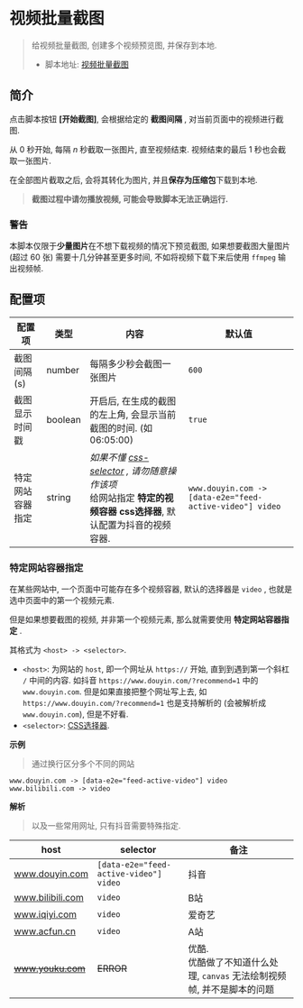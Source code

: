 # 视频批量截图

> 给视频批量截图, 创建多个视频预览图, 并保存到本地. 
>
> - 脚本地址: [视频批量截图](https://scriptcat.org/script-show-page/2541)

## 简介

点击脚本按钮 **[开始截图]**, 会根据给定的 **截图间隔** , 对当前页面中的视频进行截图. 

从 0 秒开始, 每隔 *n* 秒截取一张图片, 直至视频结束. 视频结束的最后 1 秒也会截取一张图片. 

在全部图片截取之后, 会将其转化为图片, 并且**保存为压缩包**下载到本地. 

> **截图过程中请勿播放视频, 可能会导致脚本无法正确运行.** 

### 警告

本脚本仅限于**少量图片**在不想下载视频的情况下预览截图, 如果想要截图大量图片 (超过 60 张) 需要十几分钟甚至更多时间, 不如将视频下载下来后使用 `ffmpeg` 输出视频帧. 

## 配置项

| 配置项           | 类型    | 内容                                                         | 默认值                                                   |
| ---------------- | ------- | ------------------------------------------------------------ | -------------------------------------------------------- |
| 截图间隔(s)      | number  | 每隔多少秒会截图一张图片                                     | `600`                                                    |
| 截图显示时间戳   | boolean | 开启后, 在生成的截图的左上角, 会显示当前截图的时间. (如 06:05:00) | `true`                                                   |
| 特定网站容器指定 | string  | *如果不懂 [css-selector](https://developer.mozilla.org/zh-CN/docs/Web/CSS/CSS_selectors) , 请勿随意操作该项*<br />给网站指定 **特定的视频容器 css选择器**, 默认配置为抖音的视频容器. | `www.douyin.com -> [data-e2e="feed-active-video"] video` |

### 特定网站容器指定

在某些网站中, 一个页面中可能存在多个视频容器, 默认的选择器是 `video` , 也就是选中页面中的第一个视频元素. 

但是如果想要截图的视频, 并非第一个视频元素, 那么就需要使用 **特定网站容器指定** . 

其格式为 `<host> -> <selector>`. 

- `<host>`: 为网站的 `host`, 即一个网址从 `https://` 开始, 直到到遇到第一个斜杠 `/` 中间的内容. 
  如抖音 `https://www.douyin.com/?recommend=1` 中的 `www.douyin.com`. 
  但是如果直接把整个网址写上去, 如 `https://www.douyin.com/?recommend=1` 也是支持解析的 (会被解析成 `www.douyin.com`), 但是不好看. 
- `<selector>`: [CSS选择器]((https://developer.mozilla.org/zh-CN/docs/Web/CSS/CSS_selectors)). 

**示例**

> 通过换行区分多个不同的网站

```plain
www.douyin.com -> [data-e2e="feed-active-video"] video
www.bilibili.com -> video
```

**解析**

> 以及一些常用网址, 只有抖音需要特殊指定. 

| host              | selector                               | 备注                                                         |
| ----------------- | -------------------------------------- | ------------------------------------------------------------ |
| www.douyin.com    | `[data-e2e="feed-active-video"] video` | 抖音                                                         |
| www.bilibili.com  | `video`                                | B站                                                          |
| www.iqiyi.com     | `video`                                | 爱奇艺                                                       |
| www.acfun.cn      | `video`                                | A站                                                          |
| ~~www.youku.com~~ | ~~ERROR~~                              | 优酷. <br />优酷做了不知道什么处理, `canvas` 无法绘制视频帧, 并不是脚本的问题 |